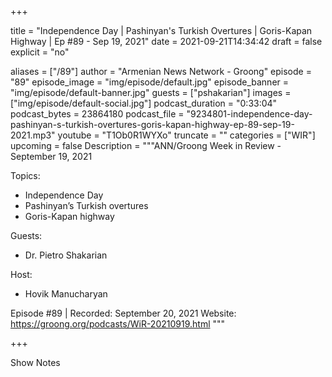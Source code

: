 
+++

title = "Independence Day | Pashinyan's Turkish Overtures | Goris-Kapan Highway | Ep #89 - Sep 19, 2021"
date = 2021-09-21T14:34:42
draft = false
explicit = "no"

aliases = ["/89"]
author = "Armenian News Network - Groong"
episode = "89"
episode_image = "img/episode/default.jpg"
episode_banner = "img/episode/default-banner.jpg"
guests = ["pshakarian"]
images = ["img/episode/default-social.jpg"]
podcast_duration = "0:33:04"
podcast_bytes = 23864180
podcast_file = "9234801-independence-day-pashinyan-s-turkish-overtures-goris-kapan-highway-ep-89-sep-19-2021.mp3"
youtube = "T1Ob0R1WYXo"
truncate = ""
categories = ["WIR"]
upcoming = false
Description = """ANN/Groong Week in Review - September 19, 2021

Topics:

- Independence Day
- Pashinyan’s Turkish overtures
- Goris-Kapan highway

Guests:
- Dr. Pietro Shakarian

Host:
- Hovik Manucharyan

Episode #89 | Recorded: September 20, 2021
Website: https://groong.org/podcasts/WiR-20210919.html
"""

+++

Show Notes

